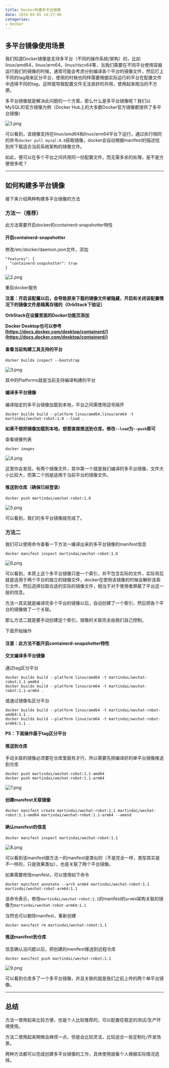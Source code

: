 ```yaml
---
title: Docker构建多平台镜像
date: 2024-04-05 14:27:00
categories: 
- Docker
---
```


## 多平台镜像使用场景

我们知道Docker镜像是支持多平台（不同的操作系统/架构）的，比如linux/amd64，linux/arm64，linux/riscv64等，当我们需要在不同平台使用容器运行我们的镜像的时候，通常可能会考虑分别编译各个平台的镜像文件，然后打上不同的tag用来区分平台，使用的时候也同样需要根据实际运行的平台在配置文件中选择不同的tag，这样就导致配置文件无法良好的共用，使用起来相当的不方便。

多平台镜像就是解决此问题的一个方案，那么什么是多平台镜像呢？我们以MySQL的官方镜像为例（Docker Hub上的大多数Docker官方镜像都提供了多平台镜像）

![1.png](https://imgs.doodl6.com/docker/build-multi-platform-image/1.png)

可以看到，该镜像支持在linux/amd64和linux/arm64平台下运行，通过执行相同的命令`docker pull mysql:8.0`获取镜像，docker会自动根据manifest的描述找到并下载适合当前系统架构的镜像文件。

如此，便可以在多个平台之间共用同一份配置文件，而无需多余的处理，是不是方便很多呢？

---

## 如何构建多平台镜像

接下来介绍两种构建多平台镜像的方法

### 方法一（推荐）

此方法需要开启docker的containerd-snapshotter特性

#### 开启containerd-snapshotter

修改/etc/docker/daemon.json文件，添加
```text
"features": {
  "containerd-snapshotter": true
}
```
![2.png](https://imgs.doodl6.com/docker/build-multi-platform-image/2.png)

重启docker服务

**注意：开启该配置以后，会导致原来下载的镜像文件被隐藏，开启和关闭该配置情况下的镜像文件是隔离存储的（OrbStack下验证）**

**OrbStack在设置里面的Docker功能页添加**

**Docker Desktop也可以参考[https://docs.docker.com/desktop/containerd/](https://docs.docker.com/desktop/containerd/)**

<!--more-->

#### 查看当前构建工具支持的平台

```shell
docker buildx inspect --bootstrap
```
![3.png](https://imgs.doodl6.com/docker/build-multi-platform-image/3.png)

其中的Platforms就是当前支持编译构建的平台

#### 编译多平台镜像

编译指定的多平台镜像加载到本地，平台之间需使用逗号隔开

```shell
docker buildx build --platform linux/amd64,linux/arm64 -t martindai/wechat-robot:1.0 --load .
```
**如果不想把镜像加载到本地，想要直接推送到仓库，修改`--load`为`--push`即可**

查看镜像列表
```shell
docker images
```
![4.png](https://imgs.doodl6.com/docker/build-multi-platform-image/4.png)

这里你会发现，有两个镜像文件，其中第一个就是我们编译的多平台镜像，文件大小比较大，而第二个则是适用于当前平台的镜像文件。

#### 推送到仓库（确保已经登录）
```shell
docker push martindai/wechat-robot:1.0
```
![5.png](https://imgs.doodl6.com/docker/build-multi-platform-image/5.png)

可以看到，我们的多平台镜像就完成了。

### 方法二

我们可以使用命令查看一下方法一编译出来的多平台镜像的manifest信息

```shell
docker manifest inspect martindai/wechat-robot:1.0
```
![6.png](https://imgs.doodl6.com/docker/build-multi-platform-image/6.png)

可以看到，本质上这个多平台镜像只是一个索引，并不包含实际的文件，实际背后就是适用于两个平台的独立的镜像文件，docker在使用该镜像的时候会解析该索引文件，然后选择拉取合适的实际的镜像文件，相当于对于使用者屏蔽了平台这一层的信息。

方法一其实就是编译完多个平台的镜像以后，自动创建了一个索引，然后把各个平台的镜像做了一个关联。

那么方法二就是要手动创建这个索引，镜像的关联完全由我们自己控制。

下面开始操作

#### **注意：此方法不能开启containerd-snapshotter特性**

#### 交叉编译多平台镜像

通过tag区分平台

```shell
docker buildx build --platform linux/amd64 -t martindai/wechat-robot:1.1-amd64 .
docker buildx build --platform linux/arm64 -t martindai/wechat-robot:1.1-arm64 .
```

或通过镜像名区分平台

```shell
docker buildx build --platform linux/amd64 -t martindai/wechat-robot-amd64:1.1 .
docker buildx build --platform linux/arm64 -t martindai/wechat-robot-arm64:1.1 .
```

**PS：下面操作基于tag区分平台**

#### 推送到仓库

手动关联的镜像必须要在仓库里面有才行，所以需要先把编译好的单平台镜像推送到仓库

```shell
docker push martindai/wechat-robot:1.1-amd64
docker push martindai/wechat-robot:1.1-arm64
```
![7.png](https://imgs.doodl6.com/docker/build-multi-platform-image/7.png)

#### 创建manifest关联镜像

```shell
docker manifest create martindai/wechat-robot:1.1 martindai/wechat-robot:1.1-amd64 martindai/wechat-robot:1.1-arm64 --amend
```

#### 确认manifest的信息

```shell
docker manifest inspect martindai/wechat-robot:1.1
```
![8.png](https://imgs.doodl6.com/docker/build-multi-platform-image/8.png)

可以看到该manifest跟方法一的manifest是类似的（不是完全一样，类型其实是不一样的，只是效果类似），也是关联了两个平台镜像。

如果需要修改manifest，可以使用如下命令

```shell
docker manifest annotate --arch arm64 martindai/wechat-robot:1.1 martindai/wechat-robot-arm64:1.1
```
该命令表示，修改`martindai/wechat-robot:1.1`的manifest的`arm64`架构关联的镜像为`martindai/wechat-robot-arm64:1.1`

当然也可以删除manifest，重新创建

```shell
docker manifest rm martindai/wechat-robot:1.1
```

#### 推送manifest到仓库

信息确认没问题以后，把创建的menifest推送到远程仓库

```shell
docker manifest push martindai/wechat-robot:1.1
```
![9.png](https://imgs.doodl6.com/docker/build-multi-platform-image/9.png)

可以看到仓库多了一个多平台镜像，并且关联的就是我们之前上传的两个单平台镜像。

---

## 总结

方法一使用起来比较方便，也是个人比较推荐的，可以配置在稳定的测试/生产环境使用。

方法二使用起来稍微会麻烦一点，但是会比较灵活，比较适合一些定制化/开发场景。

两种方法都可以完成创建多平台镜像的工作，具体使用就看个人根据实际情况选择。
